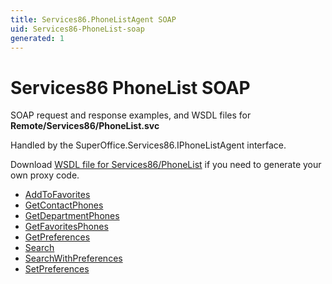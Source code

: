 ```yaml
---
title: Services86.PhoneListAgent SOAP
uid: Services86-PhoneList-soap
generated: 1
---
```


# Services86 PhoneList SOAP

SOAP request and response examples, and WSDL files for **Remote/Services86/PhoneList.svc**

Handled by the <see cref="T:SuperOffice.Services86.IPhoneListAgent">SuperOffice.Services86.IPhoneListAgent</see> interface.

Download [WSDL file for Services86/PhoneList](../Services86-PhoneList.md) if you need to generate your own proxy code.

* [AddToFavorites](AddToFavorites.md)
* [GetContactPhones](GetContactPhones.md)
* [GetDepartmentPhones](GetDepartmentPhones.md)
* [GetFavoritesPhones](GetFavoritesPhones.md)
* [GetPreferences](GetPreferences.md)
* [Search](Search.md)
* [SearchWithPreferences](SearchWithPreferences.md)
* [SetPreferences](SetPreferences.md)
